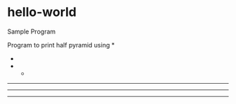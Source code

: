 # hello-world
Sample Program


Program to print half pyramid using *

*
* *
* * *
* * * *
* * * * *

